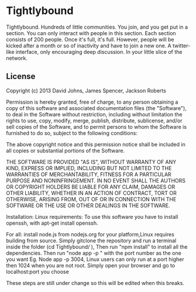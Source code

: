 Tightlybound
============

Tightlybound. Hundreds of little communities. You join, and you get put in a section. You can only interact with people in this section. Each section consists of 200 people. Once it's full, it's full. However, people will be kicked after a month or so of inactivity and have to join a new one. A twitter-like interface, only encouraging deep discussion. In your little slice of the network.

## License ##
Copyright (c) 2013 David Johns, James Spencer, Jackson Roberts

Permission is hereby granted, free of charge, to any person obtaining a copy of this software and associated documentation files (the "Software"), to deal in the Software without restriction, including without limitation the rights to use, copy, modify, merge, publish, distribute, sublicense, and/or sell copies of the Software, and to permit persons to whom the Software is furnished to do so, subject to the following conditions:

The above copyright notice and this permission notice shall be included in all copies or substantial portions of the Software.

THE SOFTWARE IS PROVIDED "AS IS", WITHOUT WARRANTY OF ANY KIND, EXPRESS OR IMPLIED, INCLUDING BUT NOT LIMITED TO THE WARRANTIES OF MERCHANTABILITY, FITNESS FOR A PARTICULAR PURPOSE AND NONINFRINGEMENT. IN NO EVENT SHALL THE AUTHORS OR COPYRIGHT HOLDERS BE LIABLE FOR ANY CLAIM, DAMAGES OR OTHER LIABILITY, WHETHER IN AN ACTION OF CONTRACT, TORT OR OTHERWISE, ARISING FROM, OUT OF OR IN CONNECTION WITH THE SOFTWARE OR THE USE OR OTHER DEALINGS IN THE SOFTWARE.

Installation:
Linux requirements:
To use this software you have to install openssh, with apt-get install openssh.

For all:
install node.js from nodejs.org for your platform,Linux requires building from source.
Simply gitclone the repository and run a terminal inside the folder (cd Tightlybound/ ),
Then run "npm install" to install all the dependencies.
Then run "node app -p <port>" with the port number as the one you want Eg. Node app -p 3004, Linux users can only run at a port higher then 1024 when you are not root.
Simply open your browser and go to localhost:port you choose

These steps are still under change so this will be edited when this breaks.
